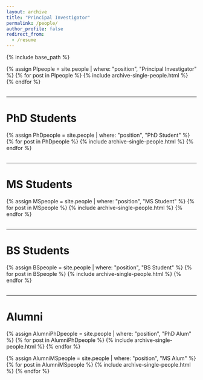 ```yaml
---
layout: archive
title: "Principal Investigator"
permalink: /people/
author_profile: false
redirect_from:
  - /resume
---
```


{% include base_path %}

{% assign PIpeople = site.people | where: "position", "Principal Investigator" %}
{% for post in PIpeople %}
    {% include archive-single-people.html %}
{% endfor %}
<br/> <br/>  

---

# PhD Students
{% assign PhDpeople = site.people | where: "position", "PhD Student" %}
{% for post in PhDpeople %}
    {% include archive-single-people.html %}
{% endfor %}
<br/> <br/>  

---

# MS Students
{% assign MSpeople = site.people | where: "position", "MS Student" %}
{% for post in MSpeople %}
    {% include archive-single-people.html %}
{% endfor %}
<br/><br/>  

---

# BS Students
{% assign BSpeople = site.people | where: "position", "BS Student" %}
{% for post in BSpeople %}
    {% include archive-single-people.html %}
{% endfor %}
<br/><br/>  

---

# Alumni
{% assign AlumniPhDpeople = site.people | where: "position", "PhD Alum" %}
{% for post in AlumniPhDpeople %}
    {% include archive-single-people.html %}
{% endfor %}

{% assign AlumniMSpeople = site.people | where: "position", "MS Alum" %}
{% for post in AlumniMSpeople %}
    {% include archive-single-people.html %}
{% endfor %}


